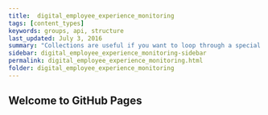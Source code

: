 ```yaml
---
title:  digital_employee_experience_monitoring
tags: [content_types]
keywords: groups, api, structure
last_updated: July 3, 2016
summary: "Collections are useful if you want to loop through a special folder of pages that you make available in a content API. You could also use collections if you have a set of articles that you want to treat differently from the other content, with a different layout or format."
sidebar: digital_employee_experience_monitoring-sidebar
permalink: digital_employee_experience_monitoring.html
folder: digital_employee_experience_monitoring
---
```


## Welcome to GitHub Pages